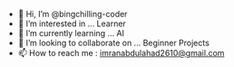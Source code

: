 - 👋 Hi, I’m @bingchilling-coder
- 👀 I’m interested in ... Learner
- 🌱 I’m currently learning ... AI
- 💞️ I’m looking to collaborate on ... Beginner Projects
- 📫 How to reach me : imranabdulahad2610@gmail.com

<!---
bingchilling-coder/bingchilling-coder is a ✨ special ✨ repository because its `README.md` (this file) appears on your GitHub profile.
You can click the Preview link to take a look at your changes.
--->
